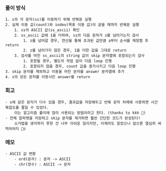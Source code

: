 ### 풀이 방식
    1. s의 각 문자(ss)를 이동하기 위해 반복문 실행
    2. 실제 이동 값(count)와 index(목표 이동 값)이 같을 때까지 반복문 실행
        1. ss의 ASCII 값(ss_ascii) 확인
        2. ss_ascii 값에 1을 더하여, ss의 다음 문자가 z를 넘어가는지 검사
            1. z를 넘어갈 경우, 연산을 통해 초과된 값만큼 a부터 순서를 재정렬 후 return
            2. z를 넘어가지 않은 경우, 1을 더한 값을 그대로 return
        3. 검사를 마친 ss_ascii의 string 값이 skip 문자열에 포함되는지 검사
            1. 포함될 경우, 별도의 작업 없이 다음 loop 진행
            2. 포함되지 않을 경우, count 값을 증가시키고 다음 loop 진행
    3. skip 문자를 제외하고 이동을 마친 문자를 answer 문자열에 추가
    4. s의 모든 문자를 이동시킨 answer를 return


### 회고
    - s에 같은 문자가 다수 있을 경우, 결과값을 저장해두고 반복 문자 차례에 사용하면 시간 복잡도를 줄일 수 있었다.
        이는 알고리즘 풀이에 많이 사용되는 방법이라고 한다. (thanks to kkh 🙌)
    - 전체 알파벳을 저장하고 skip 문자를 제거하면 훨씬 간단한 코드가 완성된다!
        소거법을 생각하지 못한 건 너무 아쉬운 일이지만, 이제라도 알았으니 앞으론 열심히 써먹어야지 🤦‍♀️

### 메모
    - ASCII 값 변환
        - ord(문자) : 문자 -> ASCII
        - chr(정수) : ASCII -> 문자

